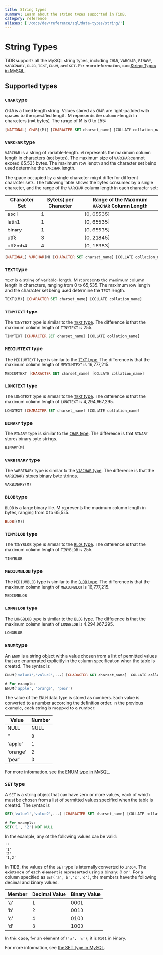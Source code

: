 ```yaml
---
title: String types
summary: Learn about the string types supported in TiDB.
category: reference
aliases: ['/docs/dev/reference/sql/data-types/string/']
---
```


# String Types

TiDB supports all the MySQL string types, including `CHAR`, `VARCHAR`, `BINARY`, `VARBINARY`, `BLOB`, `TEXT`, `ENUM`, and `SET`. For more information, see [String Types in MySQL](https://dev.mysql.com/doc/refman/5.7/en/string-types.html).

## Supported types

### `CHAR` type

`CHAR` is a fixed length string. Values stored as `CHAR` are right-padded with spaces to the specified length. M represents the column-length in characters (not bytes).  The range of M is 0 to 255:

```sql
[NATIONAL] CHAR[(M)] [CHARACTER SET charset_name] [COLLATE collation_name]
```

### `VARCHAR` type

`VARCHAR` is a string of variable-length. M represents the maximum column length in characters (not bytes). The maximum size of `VARCHAR` cannot exceed 65,535 bytes. The maximum row length and the character set being used determine the `VARCHAR` length.

The space occupied by a single character might differ for different character sets. The following table shows the bytes consumed by a single character, and the range of the `VARCHAR` column length in each character set:

| Character Set | Byte(s) per Character | Range of the Maximum `VARCHAR` Column Length |
| ----- | ---- | ---- |
| ascii | 1 | (0, 65535] |
| latin1 | 1 | (0, 65535] |
| binary | 1 | (0, 65535] |
| utf8 | 3 | (0, 21845] |
| utf8mb4 | 4 | (0, 16383] |

```sql
[NATIONAL] VARCHAR(M) [CHARACTER SET charset_name] [COLLATE collation_name]
```

### `TEXT` type

`TEXT` is a string of variable-length. M represents the maximum column length in characters, ranging from 0 to 65,535. The maximum row length and the character set being used determine the `TEXT` length.

```sql
TEXT[(M)] [CHARACTER SET charset_name] [COLLATE collation_name]
```

### `TINYTEXT` type

The `TINYTEXT` type is similar to the [`TEXT` type](#text-type). The difference is that the maximum column length of `TINYTEXT` is 255.

```sql
TINYTEXT [CHARACTER SET charset_name] [COLLATE collation_name]
```

### `MEDIUMTEXT` type

The `MEDIUMTEXT` type is similar to the [`TEXT` type](#text-type). The difference is that the maximum column length of `MEDIUMTEXT` is 16,777,215.

```sql
MEDIUMTEXT [CHARACTER SET charset_name] [COLLATE collation_name]
```

### `LONGTEXT` type

The `LONGTEXT` type is similar to the [`TEXT` type](#text-type). The difference is that the maximum column length of `LONGTEXT` is 4,294,967,295.

```sql
LONGTEXT [CHARACTER SET charset_name] [COLLATE collation_name]
```

### `BINARY` type

The `BINARY` type is similar to the [`CHAR` type](#char-type). The difference is that `BINARY` stores binary byte strings.

```sql
BINARY(M)
```

### `VARBINARY` type

The `VARBINARY` type is similar to the [`VARCHAR` type](#varchar-type). The difference is that the `VARBINARY` stores binary byte strings.

```sql
VARBINARY(M)
```

### `BLOB` type

`BLOB` is a large binary file. M represents the maximum column length in bytes, ranging from 0 to 65,535.

```sql
BLOB[(M)]
```

### `TINYBLOB` type

The `TINYBLOB` type is similar to the [`BLOB` type](#blob-type). The difference is that the maximum column length of `TINYBLOB` is 255.

```sql
TINYBLOB
```

### `MEDIUMBLOB` type

The `MEDIUMBLOB` type is similar to the [`BLOB` type](#blob-type). The difference is that the maximum column length of `MEDIUMBLOB` is 16,777,215.

```sql
MEDIUMBLOB
```

### `LONGBLOB` type

The `LONGBLOB` type is similar to the [`BLOB` type](#blob-type). The difference is that the maximum column length of `LONGBLOB` is 4,294,967,295.

```sql
LONGBLOB
```

### `ENUM` type

An `ENUM` is a string object with a value chosen from a list of permitted values that are enumerated explicitly in the column specification when the table is created. The syntax is:

```sql
ENUM('value1','value2',...) [CHARACTER SET charset_name] [COLLATE collation_name]

# For example:
ENUM('apple', 'orange', 'pear')
```

The value of the `ENUM` data type is stored as numbers. Each value is converted to a number according the definition order. In the previous example, each string is mapped to a number:

| Value | Number |
| ---- | ---- |
| NULL | NULL |
| '' | 0 |
| 'apple' | 1 |
| 'orange' | 2 |
| 'pear' | 3 |

For more information, see [the ENUM type in MySQL](https://dev.mysql.com/doc/refman/5.7/en/enum.html).

### `SET` type

A `SET` is a string object that can have zero or more values, each of which must be chosen from a list of permitted values specified when the table is created. The syntax is:

```sql
SET('value1','value2',...) [CHARACTER SET charset_name] [COLLATE collation_name]

# For example:
SET('1', '2') NOT NULL
```

In the example, any of the following values can be valid:

```
''
'1'
'2'
'1,2'
```

In TiDB, the values of the `SET` type is internally converted to `Int64`. The existence of each element is represented using a binary: 0 or 1. For a column specified as `SET('a','b','c','d')`, the members have the following decimal and binary values.

| Member | Decimal Value | Binary Value |
| ---- | ---- | ------ |
| 'a' | 1 | 0001 |
| 'b' | 2 | 0010 |
| 'c' | 4 | 0100 |
| 'd' | 8 | 1000 |

In this case, for an element of `('a', 'c')`, it is `0101` in binary.

For more information, see [the SET type in MySQL](https://dev.mysql.com/doc/refman/5.7/en/set.html).
